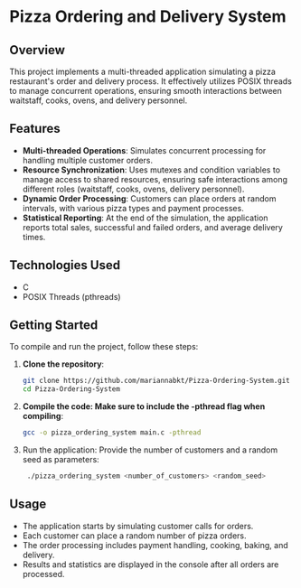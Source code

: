 # Pizza Ordering and Delivery System

## Overview
This project implements a multi-threaded application simulating a pizza restaurant's order and delivery process. It effectively utilizes POSIX threads to manage concurrent operations, ensuring smooth interactions between waitstaff, cooks, ovens, and delivery personnel.

## Features
- **Multi-threaded Operations**: Simulates concurrent processing for handling multiple customer orders.
- **Resource Synchronization**: Uses mutexes and condition variables to manage access to shared resources, ensuring safe interactions among different roles (waitstaff, cooks, ovens, delivery personnel).
- **Dynamic Order Processing**: Customers can place orders at random intervals, with various pizza types and payment processes.
- **Statistical Reporting**: At the end of the simulation, the application reports total sales, successful and failed orders, and average delivery times.

## Technologies Used
- C
- POSIX Threads (pthreads)

## Getting Started
To compile and run the project, follow these steps:

1. **Clone the repository**:
   ```bash
   git clone https://github.com/mariannabkt/Pizza-Ordering-System.git
   cd Pizza-Ordering-System
2. **Compile the code: Make sure to include the -pthread flag when compiling**:
   ```bash
   gcc -o pizza_ordering_system main.c -pthread
4. Run the application: Provide the number of customers and a random seed as parameters:
   ```bash
    ./pizza_ordering_system <number_of_customers> <random_seed>

## Usage
- The application starts by simulating customer calls for orders.
- Each customer can place a random number of pizza orders.
- The order processing includes payment handling, cooking, baking, and delivery.
- Results and statistics are displayed in the console after all orders are processed.
